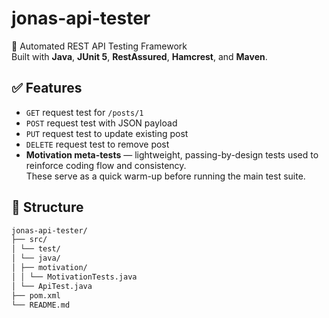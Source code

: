 # jonas-api-tester

🚀 Automated REST API Testing Framework  
Built with **Java**, **JUnit 5**, **RestAssured**, **Hamcrest**, and **Maven**.

## ✅ Features
- `GET` request test for `/posts/1`
- `POST` request test with JSON payload
- `PUT` request test to update existing post
- `DELETE` request test to remove post
- **Motivation meta-tests** — lightweight, passing-by-design tests used to reinforce coding flow and consistency.  
  These serve as a quick warm-up before running the main test suite.


## 📂 Structure

```bash
jonas-api-tester/
├── src/
│ └── test/
│ └── java/
│ ├── motivation/
│ │ └── MotivationTests.java
│ └── ApiTest.java
├── pom.xml
└── README.md
